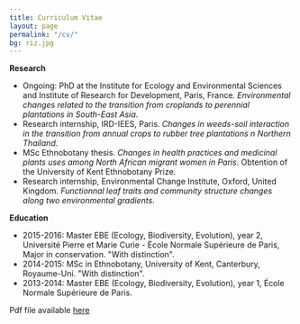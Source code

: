 ```yaml
---
title: Curriculum Vitae
layout: page
permalink: "/cv/"
bg: riz.jpg
---
```


**Research**
* Ongoing: PhD at the Institute for Ecology and Environmental Sciences and Institute of Research for Development, Paris, France. *Environmental changes related to the transition from croplands to perennial plantations in South-East Asia*.
* Research internship, IRD-IEES, Paris. *Changes in weeds-soil interaction in the transition from annual crops to rubber tree plantations n Northern Thailand*.
* MSc Ethnobotany thesis. *Changes in health practices and medicinal plants uses among North African migrant women in Paris*. Obtention of the University of Kent Ethnobotany Prize. 
* Research internship, Environmental Change Institute, Oxford, United Kingdom. *Functionnal leaf traits and community structure changes along two environmental gradients*.


**Education**
* 2015-2016: Master EBE (Ecology, Biodiversity, Evolution), year 2, Université Pierre et Marie Curie - École Normale Supérieure de Paris, Major in conservation. "With distinction".
* 2014-2015: MSc in Ethnobotany, University of Kent, Canterbury, Royaume-Uni. "With distinction".
* 2013-2014: Master EBE (Ecology, Biodiversity, Evolution), year 1, École Normale Supérieure de Paris.

Pdf file available [here](/assets/images/cv_Neyret.pdf)